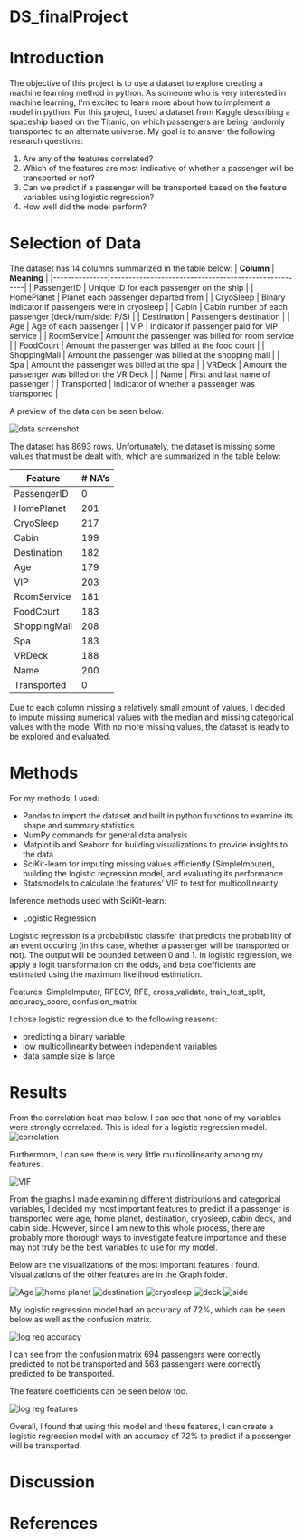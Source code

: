 # DS_finalProject


# Introduction
The objective of this project is to use a dataset to explore creating a machine learning method in python. As someone who is very interested in machine learning, I'm excited to learn more about how to implement a model in python. For this project, I used a dataset from Kaggle describing a spaceship based on the Titanic, on which passengers are being randomly transported to an alternate universe. My goal is to answer the following research questions:
1. Are any of the features correlated?
2. Which of the features are most indicative of whether a passenger will be transported or not?
3. Can we predict if a passenger will be transported based on the feature variables using logistic regression?
4. How well did the model perform?

# Selection of Data
The dataset has 14 columns summarized in the table below:
| **Column**        | **Meaning**                                      |
|---------------|------------------------------------------------------|
| PassengerID   | Unique ID for each passenger on the ship             |
| HomePlanet    | Planet each passenger departed from                  |
| CryoSleep     | Binary indicator if passengers were in cryosleep     |
| Cabin         | Cabin number of each passenger (deck/num/side: P/S)  |
| Destination   | Passenger’s destination                              |
| Age           | Age of each passenger                                |
| VIP           | Indicator if passenger paid for VIP service          |
| RoomService   | Amount the passenger was billed for room service     |
| FoodCourt     | Amount the passenger was billed at the food court    |
| ShoppingMall  | Amount the passenger was billed at the shopping mall |
| Spa           | Amount the passenger was billed at the spa           |
| VRDeck        | Amount the passenger was billed on the VR Deck       |
| Name          | First and last name of passenger                     |
| Transported   | Indicator of whether a passenger was transported     |

A preview of the data can be seen below.

![data screenshot](./Graph/spaceship_titanic.png)

The dataset has 8693 rows. Unfortunately, the dataset is missing some values that must be dealt with, which are summarized in the table below:

| **Feature**       | **# NA’s** |
|---------------|--------|
| PassengerID   | 0      |
| HomePlanet    | 201    |
| CryoSleep     | 217    |
| Cabin         | 199    |
| Destination   | 182    |
| Age           | 179    |
| VIP           | 203    |
| RoomService   | 181    |
| FoodCourt     | 183    |
| ShoppingMall  | 208    |
| Spa           | 183    |
| VRDeck        | 188    |
| Name          | 200    |
| Transported   | 0      |

Due to each column missing a relatively small amount of values, I decided to impute missing numerical values with the median and missing categorical values with the mode. With no more missing values, the dataset is ready to be explored and evaluated. 

# Methods

For my methods, I used: 
- Pandas to import the dataset and built in python functions to examine its shape and summary statistics
- NumPy commands for general data analysis
- Matplotlib and Seaborn for building visualizations to provide insights to the data
- SciKit-learn for imputing missing values efficiently (SimpleImputer), building the logistic regression model, and evaluating its performance
- Statsmodels to calculate the features' VIF to test for multicollinearity

Inference methods used with SciKit-learn:
- Logistic Regression

Logistic regression is a probabilistic classifer that predicts the probability of an event occuring (in this case, whether a passenger will be transported or not). The output will be bounded between 0 and 1. In logistic regression, we apply a logit transformation on the odds, and beta coefficients are estimated using the maximum likelihood estimation. 

Features: SimpleImputer, RFECV, RFE, cross_validate, train_test_split, accuracy_score, confusion_matrix

I chose logistic regression due to the following reasons:
- predicting a binary variable
- low multicollinearity between independent variables
- data sample size is large

# Results

From the correlation heat map below, I can see that none of my variables were strongly correlated. This is ideal for a logistic regression model.
![correlation](./Graph/correlation_heatmap.png)

Furthermore, I can see there is very little multicollinearity among my features.

![VIF](./Graph/VIF_table.png)

From the graphs I made examining different distributions and categorical variables, I decided my most important features to predict if a passenger is transported were age, home planet, destination, cryosleep, cabin deck, and cabin side. However, since I am new to this whole process, there are probably more thorough ways to investigate feature importance and these may not truly be the best variables to use for my model. 

Below are the visualizations of the most important features I found. Visualizations of the other features are in the Graph folder.

![Age](./Graph/passengers_age.png)
![home planet](./Graph/home_planet_transported.png)
![destination](./Graph/destination_transported.png)
![cryosleep](./Graph/cryosleep_transported.png)
![deck](./Graph/cabin_deck_transported.png)
![side](./Graph/cabin_side_transported.png)

My logistic regression model had an accuracy of 72%, which can be seen below as well as the confusion matrix. 

![log reg accuracy](./Graph/log_regression_accuracy_metrics.png)

I can see from the confusion matrix 694 passengers were correctly predicted to not be transported and 563 passengers were correctly predicted to be transported.

The feature coefficients can be seen below too.

![log reg features](./Graph/log_regression_feature_coefficients.png)

Overall, I found that using this model and these features, I can create a logistic regression model with an accuracy of 72% to predict if a passenger will be transported. 

# Discussion




# References
